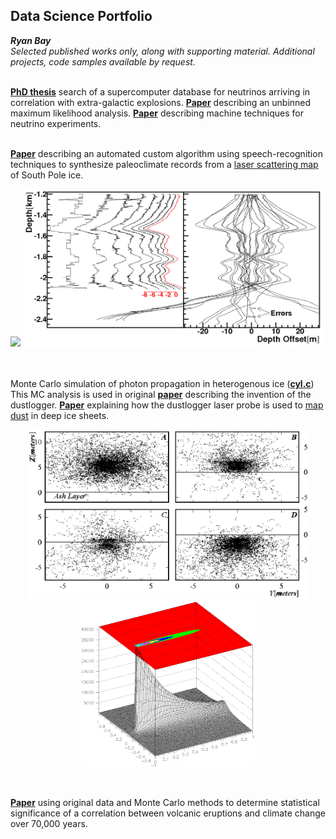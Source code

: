 ## Data Science Portfolio

**_Ryan Bay_**<br>
*Selected published works only, along with supporting material. Additional projects, code samples available by request.*<br><br>


[**PhD thesis**](https://github.com/ry4nb4y/DS-portfolio/blob/master/papers/bay_thesis.pdf) search of a supercomputer database for neutrinos arriving in correlation with extra-galactic explosions.  [**Paper**](https://arxiv.org/abs/1412.6510) describing an unbinned maximum likelihood analysis. [**Paper**](https://arxiv.org/abs/1803.05390) describing machine techniques for neutrino experiments.<br><br>

[**Paper**](https://github.com/ry4nb4y/DS-portfolio/blob/master/papers/2009JD013741.pdf) describing an automated custom algorithm using speech-recognition techniques to synthesize paleoclimate records from a [laser scattering map](http://icecube.berkeley.edu/~bay/dustmap/) of South Pole ice.

<img src="https://github.com/ry4nb4y/DS-portfolio/blob/master/graphics/movie.gif" width="350"> <img src="https://github.com/ry4nb4y/DS-portfolio/blob/master/graphics/warp.png" width="480"><br><br><br>

Monte Carlo simulation of photon propagation in heterogenous ice ([**cyl.c**](https://github.com/ry4nb4y/DS-portfolio/blob/master/cyl.c)) This MC analysis is used in original [**paper**](https://github.com/ry4nb4y/DS-portfolio/blob/master/papers/GRL2001.pdf) describing the invention of the dustlogger.  [**Paper**](https://github.com/ry4nb4y/DS-portfolio/blob/master/papers/t13J068.pdf) explaining how the dustlogger laser probe is used to [map dust](http://icecube.berkeley.edu/~bay/dustmap/) in deep ice sheets.  
<p align="center"> <img src="https://github.com/ry4nb4y/DS-portfolio/blob/master/graphics/mc.png" width="450"> <img src="https://github.com/ry4nb4y/DS-portfolio/blob/master/graphics/focus.png" width="280"> </p><br>
 
[**Paper**](https://github.com/ry4nb4y/DS-portfolio/blob/master/papers/Bipolar.correlation.PNAS.pdf) using original data and Monte Carlo methods to determine statistical significance of a correlation between volcanic eruptions and climate change over 70,000 years.
